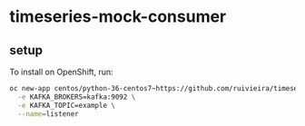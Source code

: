 # timeseries-mock-consumer

## setup

To install on OpenShift, run:

```bash
oc new-app centos/python-36-centos7~https://github.com/ruivieira/timeseries-mock-consumer \
  -e KAFKA_BROKERS=kafka:9092 \
  -e KAFKA_TOPIC=example \
  --name=listener
```